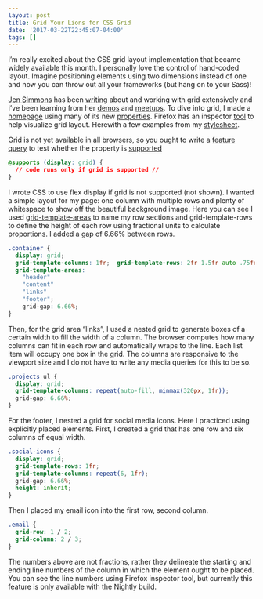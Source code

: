 ```yaml
---
layout: post
title: Grid Your Lions for CSS Grid
date: '2017-03-22T22:45:07-04:00'
tags: []
---
```

I’m really excited about the CSS grid layout implementation that became widely available this month. I personally love the control of hand-coded layout. Imagine positioning elements using two dimensions instead of one and now you can throw out all your frameworks (but hang on to your Sass)!

[Jen Simmons](https://twitter.com/jensimmons) has been [writing](http://jensimmons.com/writing) about and working with grid extensively and I’ve been learning from her [demos](http://labs.jensimmons.com/) and [meetups](https://www.meetup.com/CSS-Layout-Club). To dive into grid, I made a [homepage](http://jingyufanclub.co/) using many of its new [properties](http://jensimmons.com/post/mar-1-2017/wow-grid-has-so-many-properties-do-we-need-them-all). Firefox has an inspector [tool](https://developer.mozilla.org/en-US/docs/Tools/Page_Inspector/How_to/Examine_grid_layouts) to help visualize grid layout. Herewith a few examples from my [stylesheet](https://github.com/jingyufanclub/jingyufanclub.github.io/blob/master/stylesheets/index.css).

Grid is not yet available in all browsers, so you ought to write a [feature query](https://hacks.mozilla.org/2016/08/using-feature-queries-in-css/) to test whether the property is [supported](http://caniuse.com/#feat=css-grid)

```css
@supports (display: grid) {
  // code runs only if grid is supported //
}
```

I wrote CSS to use flex display if grid is not supported (not shown). I wanted a simple layout for my page: one column with multiple rows and plenty of whitespace to show off the beautiful background image. Here you can see I used [grid-template-areas](https://developer.mozilla.org/en-US/docs/Web/CSS/grid-template-areas) to name my row sections and grid-template-rows to define the height of each row using fractional units to calculate proportions. I added a gap of 6.66% between rows.

```css
.container {
  display: grid;
  grid-template-columns: 1fr;  grid-template-rows: 2fr 1.5fr auto .75fr;
  grid-template-areas:
    "header"
    "content"
    "links"
    "footer";
    grid-gap: 6.66%;
}
```

Then, for the grid area “links”, I used a nested grid to generate boxes of a certain width to fill the width of a column. The browser computes how many columns can fit in each row and automatically wraps to the line. Each list item will occupy one box in the grid. The columns are responsive to the viewport size and I do not have to write any media queries for this to be so.

```css
.projects ul {
  display: grid;
  grid-template-columns: repeat(auto-fill, minmax(320px, 1fr));
  grid-gap: 6.66%;
}
```

For the footer, I nested a grid for social media icons. Here I practiced using explicitly placed elements. First, I created a grid that has one row and six columns of equal width.

```css
.social-icons {
  display: grid;
  grid-template-rows: 1fr;
  grid-template-columns: repeat(6, 1fr);
  grid-gap: 6.66%;
  height: inherit;
}
```

Then I placed my email icon into the first row, second column.

```css
.email {
  grid-row: 1 / 2;
  grid-column: 2 / 3;
}
```

The numbers above are not fractions, rather they delineate the starting and ending line numbers of the column in which the element ought to be placed. You can see the line numbers using Firefox inspector tool, but currently this feature is only available with the Nightly build.
